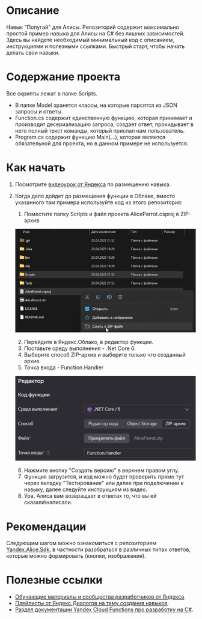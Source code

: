 # Описание

Навык "Попугай" для Алисы. Репозиторий содержит максимально простой пример навыка для Алисы на C# без лишних зависимостей. Здесь вы найдете необходимый минимальный код с описанием, инструкциями и полезными ссылками. Быстрый старт, чтобы начать делать свои навыки.

# Содержание проекта
Все скрипты лежат в папке Scripts.
- В папке Model хранятся классы, на которые парсятся из JSON запросы и ответы. 
- Function.cs содержит единственную функцию, которая принимает и производит десериализацию запроса, создает ответ, прокидывает в него полный текст команды, который прислал нам пользователь.
- Program.cs содержит функцию Main(...), которая является обязательной для проекта, но в данном примере не используется.

# Как начать
1. Посмотрите [видеоурок от Яндекса](https://youtu.be/-6Ik2DUWaqI) по размещению навыка.
2. Когда дело дойдет до размещения функции в Облаке, вместо указанного там примера используйте код из этого репозитория:
    1. Поместите папку Scripts и файл проекта AliceParrot.csproj в ZIP-архив.
    
    ![](https://github.com/KotikovD/AliceParrot/blob/main/Images/img_1.png?raw=true)
    
    2. Перейдите в Яндекс.Облако, в редактор функции.
    3. Поставьте среду выполнения - .Net Core 6.
    4. Выберите способ ZIP-архив и выберите только что созданный архив.
    5. Точка входа - Function.Handler
    
    ![](https://github.com/KotikovD/AliceParrot/blob/main/Images/img_2.png?raw=true)
    
    6. Нажмите кнопку "Создать версию" в верхнем правом углу.
    7. Функция загрузится, и код можно будет проверить прямо тут через вкладку "Тестирование" или далее при подключении к навыку, далее следуйте инструкциям из видео.
    8. Ура. Алиса вам возвращает в ответах то, что вы ей сказали\написали.

# Рекомендации
Следующим шагом можно ознакомиться с репозиторием [Yandex.Alice.Sdk](https://github.com/granstel/yandex.alice.sdk), в частности разобраться в различных типах ответов, которые можно формировать (кнопки, изображения).

# Полезные ссылки
- [Обучающие материалы и сообщества разработчиков от Яндекса](https://yandex.ru/dev/dialogs/alice/doc/guides-and-examples.html#education).
- [Плейлисты от Яндекс.Диалогов на тему создания навыков](https://www.youtube.com/@user-rg7nr6nh5j/playlists).
- [Раздел документации Yandex Cloud Functions про разработку на C#](https://cloud.yandex.ru/docs/functions/lang/csharp/).

